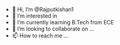- 👋 Hi, I’m @Rajputkishan1
- 👀 I’m interested in 
- 🌱 I’m currently learning B.Tech from ECE
- 💞️ I’m looking to collaborate on ...
- 📫 How to reach me ...

<!---
Rajputkishan1/Rajputkishan1 is a ✨ special ✨ repository because its `README.md` (this file) appears on your GitHub profile.
You can click the Preview link to take a look at your changes.
--->
